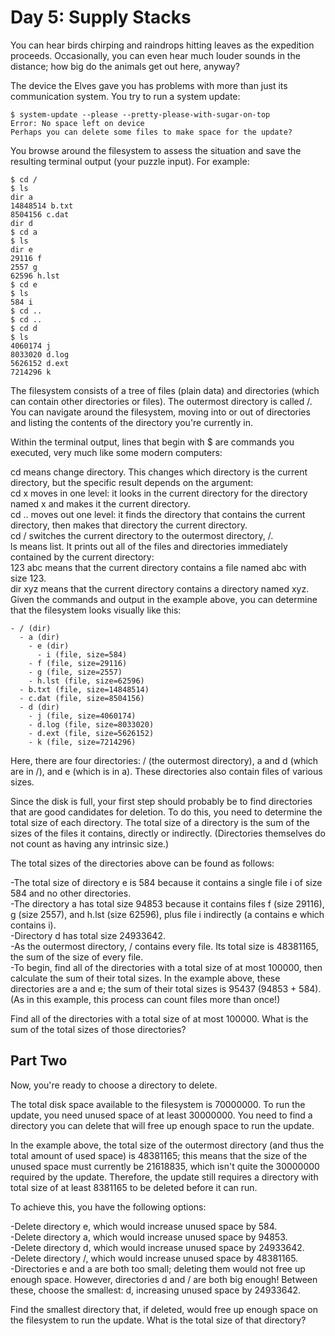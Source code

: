 ﻿# Day 5: Supply Stacks
You can hear birds chirping and raindrops hitting leaves as the expedition proceeds. Occasionally, you can even hear much louder sounds in the distance; how big do the animals get out here, anyway?<br>

The device the Elves gave you has problems with more than just its communication system. You try to run a system update:<br>
```
$ system-update --please --pretty-please-with-sugar-on-top
Error: No space left on device
Perhaps you can delete some files to make space for the update?
```
You browse around the filesystem to assess the situation and save the resulting terminal output (your puzzle input). For example:<br>
```
$ cd /
$ ls
dir a
14848514 b.txt
8504156 c.dat
dir d
$ cd a
$ ls
dir e
29116 f
2557 g
62596 h.lst
$ cd e
$ ls
584 i
$ cd ..
$ cd ..
$ cd d
$ ls
4060174 j
8033020 d.log
5626152 d.ext
7214296 k
```
The filesystem consists of a tree of files (plain data) and directories (which can contain other directories or files). The outermost directory is called /. You can navigate around the filesystem, moving into or out of directories and listing the contents of the directory you're currently in.<br>

Within the terminal output, lines that begin with $ are commands you executed, very much like some modern computers:<br>

cd means change directory. This changes which directory is the current directory, but the specific result depends on the argument:<br>
cd x moves in one level: it looks in the current directory for the directory named x and makes it the current directory.<br>
cd .. moves out one level: it finds the directory that contains the current directory, then makes that directory the current directory.<br>
cd / switches the current directory to the outermost directory, /.<br>
ls means list. It prints out all of the files and directories immediately contained by the current directory:<br>
123 abc means that the current directory contains a file named abc with size 123.<br>
dir xyz means that the current directory contains a directory named xyz.<br>
Given the commands and output in the example above, you can determine that the filesystem looks visually like this:<br>
```
- / (dir)
  - a (dir)
    - e (dir)
      - i (file, size=584)
    - f (file, size=29116)
    - g (file, size=2557)
    - h.lst (file, size=62596)
  - b.txt (file, size=14848514)
  - c.dat (file, size=8504156)
  - d (dir)
    - j (file, size=4060174)
    - d.log (file, size=8033020)
    - d.ext (file, size=5626152)
    - k (file, size=7214296)
```
Here, there are four directories: / (the outermost directory), a and d (which are in /), and e (which is in a). These directories also contain files of various sizes.<br>

Since the disk is full, your first step should probably be to find directories that are good candidates for deletion. To do this, you need to determine the total size of each directory. The total size of a directory is the sum of the sizes of the files it contains, directly or indirectly. (Directories themselves do not count as having any intrinsic size.)<br>

The total sizes of the directories above can be found as follows:<br>

-The total size of directory e is 584 because it contains a single file i of size 584 and no other directories.<br>
-The directory a has total size 94853 because it contains files f (size 29116), g (size 2557), and h.lst (size 62596), plus file i indirectly (a contains e which contains i).<br>
-Directory d has total size 24933642.<br>
-As the outermost directory, / contains every file. Its total size is 48381165, the sum of the size of every file.<br>
-To begin, find all of the directories with a total size of at most 100000, then calculate the sum of their total sizes. In the example above, these directories are a and e; the sum of their total sizes is 95437 (94853 + 584). (As in this example, this process can count files more than once!)<br>

Find all of the directories with a total size of at most 100000. What is the sum of the total sizes of those directories?<br>

## Part Two

Now, you're ready to choose a directory to delete.<br>

The total disk space available to the filesystem is 70000000. To run the update, you need unused space of at least 30000000. You need to find a directory you can delete that will free up enough space to run the update.<br>

In the example above, the total size of the outermost directory (and thus the total amount of used space) is 48381165; this means that the size of the unused space must currently be 21618835, which isn't quite the 30000000 required by the update. Therefore, the update still requires a directory with total size of at least 8381165 to be deleted before it can run.<br>

To achieve this, you have the following options:<br>

-Delete directory e, which would increase unused space by 584.<br>
-Delete directory a, which would increase unused space by 94853.<br>
-Delete directory d, which would increase unused space by 24933642.<br>
-Delete directory /, which would increase unused space by 48381165.<br>
-Directories e and a are both too small; deleting them would not free up enough space. However, directories d and / are both big enough! Between these, choose the smallest: d, increasing unused space by 24933642.<br>

Find the smallest directory that, if deleted, would free up enough space on the filesystem to run the update. What is the total size of that directory?<br>
